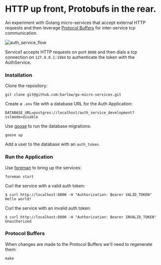 # HTTP up front, Protobufs in the rear.

An experiment with Golang micro-services that accept external HTTP requests and then
leverage [Protocol Buffers][3] for inter-service tcp communication.

![auth_service_flow](https://cloud.githubusercontent.com/assets/739782/5699710/2ffb37e4-99e3-11e4-9fec-4c0dd52a98c3.png)

Service1 accepts HTTP requests on port `8000` and then dials a tcp connection
on `127.0.0.1:1984` to authenticate the token with the AuthService.

### Installation

Clone the repository:

    git clone git@github.com:harlow/go-micro-services.git

Create a `.env` file with a database URL for the Auth Application:

    DATABASE_URL=postgres://localhost/auth_service_development?sslmode=disable

Use [goose][1] to run the database migrations:

    goose up

Add a user to the database with an `auth_token`.

### Run the Application

Use [foreman][2] to bring up the services:

    foreman start

Curl the service with a valid auth token:

    $ curl http://localhost:8000 -H "Authorization: Bearer VALID_TOKEN"
    Hello world!

Curl the service with an invalid auth token:

    $ curl http://localhost:8000 -H "Authorization: Bearer INVALID_TOKEN"
    Unauthorized

### Protocol Buffers

When changes are made to the Protocol Buffers we'll need to regenerate them:

    make

[1]: https://bitbucket.org/liamstask/goose
[2]: https://github.com/ddollar/foreman
[3]: https://github.com/golang/protobuf
